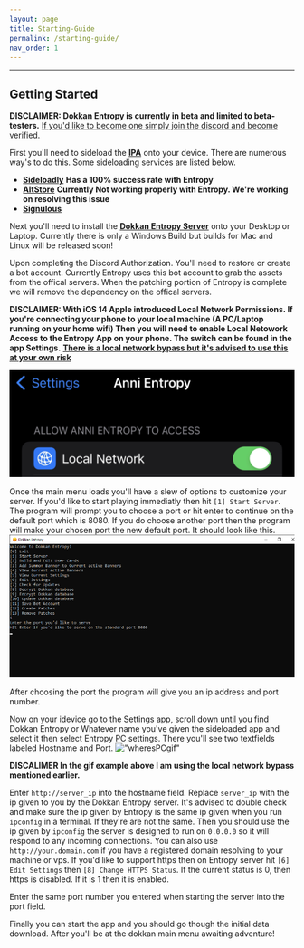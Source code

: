 ```yaml
---
layout: page
title: Starting-Guide
permalink: /starting-guide/
nav_order: 1
---
```


---

## **Getting Started**

**DISCLAIMER: Dokkan Entropy is currently in beta and limited to beta-testers.**
[If you'd like to become one simply join the discord and become verified.](https://discord.gg/3j9PpUgPFJ)

First you'll need to sideload the [**IPA**](https://discord.com/channels/961349987059531928/962947129935024128/994886846146428988) onto your device. There are numerous way's to do this. Some sideloading services are listed below.
 - [**Sideloadly**](https://sideloadly.io/) **Has a 100% success rate with Entropy**
 - [**AltStore**](https://altstore.io/) **Currently Not working properly with Entropy. We're working on resolving this issue**
 - [**Signulous**](https://www.signulous.com/)

Next you'll need to install the [**Dokkan Entropy Server**](https://discord.com/channels/961349987059531928/962947129935024128/994886846146428988) onto your Desktop or Laptop. Currently there is only a Windows Build but builds for Mac and Linux will be released soon!

Upon completing the Discord Authorization. You'll need to restore or create a bot account. Currently Entropy uses this bot account to grab the assets from the offical servers. When the patching portion of Entropy is complete we will remove the dependency on the offical servers.


**DISCLAIMER: With iOS 14 Apple introduced Local Network Permissions. If you're connecting your phone to your local machine (A PC/Laptop running on your home wifi) Then you will need to enable Local Netowork Access to the Entropy App on your phone. The switch can be found in the app Settings.**
[**There is a local network bypass but it's advised to use this at your own risk**](/lnbypass/)

![**localnetoworkpng](/imgs/LocalNetwork.png)

Once the main menu loads you'll have a slew of options to customize your server. If you'd like to start playing immediatly then hit `[1] Start Server`. The program will prompt you to choose a port or hit enter to continue on the default port which is 8080. If you do choose another port then the program will make your chosen port the new default port. It should look like this.
!["Entropy Server Port Question"](/imgs/PortQuestion.png)

After choosing the port the program will give you an ip address and port number.

Now on your idevice go to the Settings app, scroll down until you find Dokkan Entropy or Whatever name you've given the sideloaded app and select it then select Entropy PC settings. There you'll see two textfields labeled Hostname and Port.
!["wheresPCgif"](/imgs/wheresPC.gif)


**DISCALIMER In the gif example above I am using the local network bypass mentioned earlier.**

Enter `http://server_ip` into the hostname field. Replace `server_ip` with the ip given to you by the Dokkan Entropy server. It's advised to double check and make sure the ip given by Entropy is the same ip given when you run `ipconfig` in a terminal. If they're are not the same. Then you should use the ip given by `ipconfig` the server is designed to run on `0.0.0.0` so it will respond to any incoming connections. You can also use `http://your.domain.com` if you have a registered domain resolving to your machine or vps. If you'd like to support https then on Entropy server hit `[6] Edit Settings`
then `[8] Change HTTPS Status`. If the current status is 0, then https is disabled. If it is 1 then it is enabled.

Enter the same port number you entered when starting the server into the port field.

Finally you can start the app and you should go though the initial data download. After you'll be at the dokkan main menu awaiting adventure!


